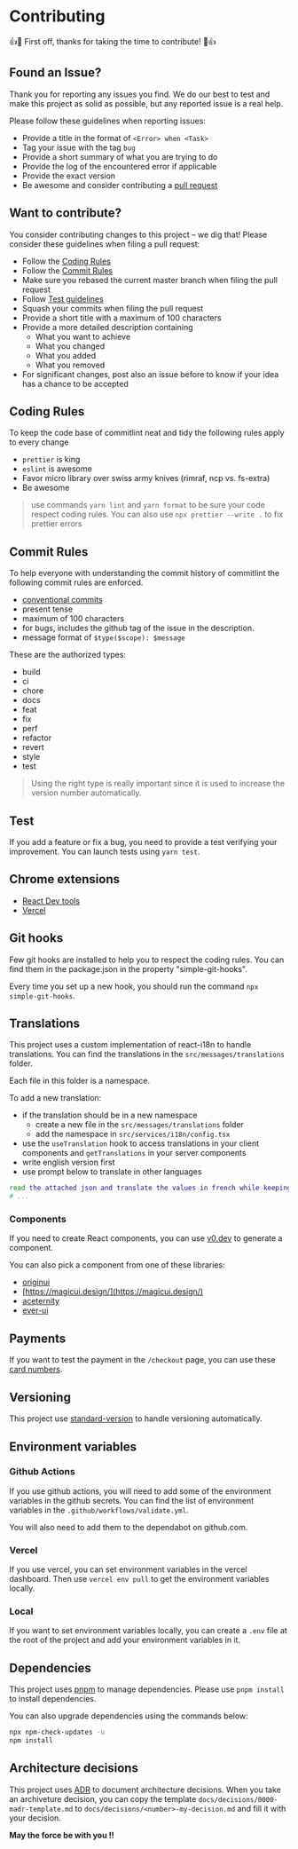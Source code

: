 # Contributing

:+1::tada: First off, thanks for taking the time to contribute! :tada::+1:

## Found an Issue?

Thank you for reporting any issues you find. We do our best to test and make this project as solid as possible, but any reported issue is a real help.

Please follow these guidelines when reporting issues:

- Provide a title in the format of `<Error> when <Task>`
- Tag your issue with the tag `bug`
- Provide a short summary of what you are trying to do
- Provide the log of the encountered error if applicable
- Provide the exact version
- Be awesome and consider contributing a [pull request](#want-to-contribute)

## Want to contribute?

You consider contributing changes to this project – we dig that!
Please consider these guidelines when filing a pull request:

- Follow the [Coding Rules](#coding-rules)
- Follow the [Commit Rules](#commit-rules)
- Make sure you rebased the current master branch when filing the pull request
- Follow [Test guidelines](./#tests)
- Squash your commits when filing the pull request
- Provide a short title with a maximum of 100 characters
- Provide a more detailed description containing
  - What you want to achieve
  - What you changed
  - What you added
  - What you removed
- For significant changes, post also an issue before to know if your idea has a chance to be accepted

## Coding Rules

To keep the code base of commitlint neat and tidy the following rules apply to every change

- `prettier` is king
- `eslint` is awesome
- Favor micro library over swiss army knives (rimraf, ncp vs. fs-extra)
- Be awesome

> use commands `yarn lint` and `yarn format` to be sure your code
> respect coding rules.
> You can also use `npx prettier --write .` to fix prettier errors

## Commit Rules

To help everyone with understanding the commit history of commitlint the following commit rules are enforced.

- [conventional commits](https://www.conventionalcommits.org/en/v1.0.0-beta.3/)
- present tense
- maximum of 100 characters
- for bugs, includes the github tag of the issue in the description.
- message format of `$type($scope): $message`

These are the authorized types:

- build
- ci
- chore
- docs
- feat
- fix
- perf
- refactor
- revert
- style
- test

> Using the right type is really important since it is used to increase the version number automatically.

## Test

If you add a feature or fix a bug, you need to provide a test verifying your
improvement. You can launch tests using `yarn test`.

## Chrome extensions

- [React Dev tools](https://chromewebstore.google.com/detail/react-developer-tools/fmkadmapgofadopljbjfkapdkoienihi)
- [Vercel](https://chromewebstore.google.com/detail/vercel/lahhiofdgnbcgmemekkmjnpifojdaelb)

## Git hooks

Few git hooks are installed to help you to respect the coding rules. You can find them in the package.json in the property "simple-git-hooks".

Every time you set up a new hook, you should run the command `npx simple-git-hooks`.

## Translations

This project uses a custom implementation of react-i18n to handle translations. You can find the translations in the `src/messages/translations` folder.

Each file in this folder is a namespace.

To add a new translation:

- if the translation should be in a new namespace
  - create a new file in the `src/messages/translations` folder
  - add the namespace in `src/services/i18n/config.tsx`
- use the `useTranslation` hook to access translations in your client components and `getTranslations` in your server components
- write english version first
- use prompt below to translate in other languages

```bash
read the attached json and translate the values in french while keeping the same keys:
# ...
```

### Components

If you need to create React components, you can use [v0.dev](https://v0.dev/) to generate a component.

You can also pick a component from one of these libraries:

- [originui](https://originui.com/)
- [https://magicui.design/](https://magicui.design/)
- [aceternity](https://ui.aceternity.com/)
- [ever-ui](https://www.ever-ui.com/)

## Payments

If you want to test the payment in the `/checkout` page, you can use these [card numbers](https://docs.stripe.com/testing#cards).

## Versioning

This project use [standard-version](https://github.com/conventional-changelog/standard-version) to handle versioning
automatically.

## Environment variables

### Github Actions

If you use github actions, you will need to add some of the environment variables in the github secrets. You can find the list of environment variables in the `.github/workflows/validate.yml`.

You will also need to add them to the dependabot on github.com.

### Vercel

If you use vercel, you can set environment variables in the vercel dashboard. Then use `vercel env pull` to get the environment variables locally.

### Local

If you want to set environment variables locally, you can create a `.env` file at the root of the project and add your environment variables in it.

## Dependencies

This project uses [pnpm](https://pnpm.io/) to manage dependencies. Please use `pnpm install` to install dependencies.

You can also upgrade dependencies using the commands below:

```bash
npx npm-check-updates -u
npm install
```

## Architecture decisions

This project uses [ADR](https://adr.github.io/) to document architecture decisions. When you take an archiveture decision, you can copy the template `docs/decisions/0000-madr-template.md` to `docs/decisions/<number>-my-decision.md` and fill it with your decision.

**May the force be with you !!**
